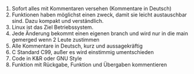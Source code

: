 1. Sofort alles mit Kommentaren versehen (Kommentare in Deutsch)
2. Funktionen haben möglichst einen zweck, damit sie leicht austauschbar sind. Dazu kompakt und verständlich.
3. Linux ist das Ziel Betriebssystem.
4. Jede Änderung bekommt einen eigenen branch und wird nur in die main gemerged wenn 2 Leute zustimmen
5. Alle Kommentare in Deutsch, kurz und aussagekräftig
6. C Standard C99, außer es wird einstimmig umentschieden
7. Code in  K&R oder GNU Style
8. Funktion mit Rückgabe, Funktion und Übergaben kommentieren
